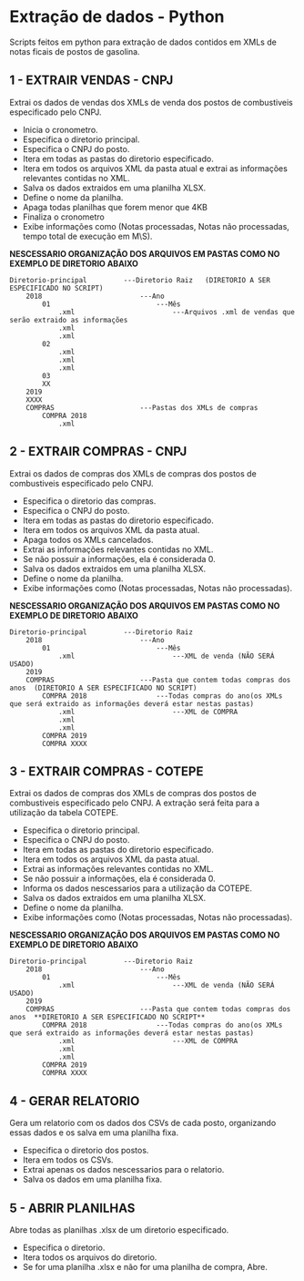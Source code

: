 # Extração de dados - Python
Scripts feitos em python para extração de dados contidos em XMLs de notas ficais de postos de gasolina.

## 1 - EXTRAIR VENDAS - CNPJ
Extrai os dados de vendas dos XMLs de venda dos postos de combustiveis especificado pelo CNPJ.

* Inicia o cronometro.
* Especifica o diretorio principal.
* Especifica o CNPJ do posto.
* Itera em todas as pastas do diretorio especificado.
* Itera em todos os arquivos XML da pasta atual e extrai as informações relevantes contidas no XML.
* Salva os dados extraidos em uma planilha XLSX.
* Define o nome da planilha.
* Apaga todas planilhas que forem menor que 4KB
* Finaliza o cronometro
* Exibe informações como (Notas processadas, Notas não processadas, tempo total de execução em M\S).

 **NESCESSARIO ORGANIZAÇÃO DOS ARQUIVOS EM PASTAS COMO NO EXEMPLO DE DIRETORIO ABAIXO**

    Diretorio-principal         ---Diretorio Raiz   (DIRETORIO A SER ESPECIFICADO NO SCRIPT)
        2018                        ---Ano
            01                          ---Mês
                .xml                        ---Arquivos .xml de vendas que serão extraido as informações
                .xml
                .xml
            02
                .xml
                .xml
                .xml
            03
            XX
        2019
        XXXX
        COMPRAS                     ---Pastas dos XMLs de compras
            COMPRA 2018
                .xml


## 2 - EXTRAIR COMPRAS - CNPJ
Extrai os dados de compras dos XMLs de compras dos postos de combustiveis especificado pelo CNPJ.

* Especifica o diretorio das compras.
* Especifica o CNPJ do posto.
* Itera em todas as pastas do diretorio especificado.
* Itera em todos os arquivos XML da pasta atual.
* Apaga todos os XMLs cancelados.
* Extrai as informações relevantes contidas no XML.
* Se não possuir a informações, ela é considerada 0.
* Salva os dados extraidos em uma planilha XLSX.
* Define o nome da planilha.
* Exibe informações como (Notas processadas, Notas não processadas).

**NESCESSARIO ORGANIZAÇÃO DOS ARQUIVOS EM PASTAS COMO NO EXEMPLO DE DIRETORIO ABAIXO**

    Diretorio-principal         ---Diretorio Raiz
        2018                        ---Ano
            01                          ---Mês
                .xml                        ---XML de venda (NÃO SERÁ USADO)
        2019
        COMPRAS                     ---Pasta que contem todas compras dos anos  (DIRETORIO A SER ESPECIFICADO NO SCRIPT)
            COMPRA 2018                 ---Todas compras do ano(os XMLs que será extraido as informações deverá estar nestas pastas)
                .xml                        ---XML de COMPRA
                .xml
                .xml
            COMPRA 2019
            COMPRA XXXX

## 3 - EXTRAIR COMPRAS - COTEPE
Extrai os dados de compras dos XMLs de compras dos postos de combustiveis especificado pelo CNPJ. A extração será feita para a utilização da tabela COTEPE.

* Especifica o diretorio principal.
* Especifica o CNPJ do posto.
* Itera em todas as pastas do diretorio especificado.
* Itera em todos os arquivos XML da pasta atual.
* Extrai as informações relevantes contidas no XML.
* Se não possuir a informações, ela é considerada 0.
* Informa os dados nescessarios para a utilização da COTEPE.
* Salva os dados extraidos em uma planilha XLSX.
* Define o nome da planilha.
* Exibe informações como (Notas processadas, Notas não processadas).

**NESCESSARIO ORGANIZAÇÃO DOS ARQUIVOS EM PASTAS COMO NO EXEMPLO DE DIRETORIO ABAIXO**

    Diretorio-principal         ---Diretorio Raiz
        2018                        ---Ano
            01                          ---Mês
                .xml                        ---XML de venda (NÃO SERÁ USADO)
        2019
        COMPRAS                     ---Pasta que contem todas compras dos anos  **DIRETORIO A SER ESPECIFICADO NO SCRIPT**
            COMPRA 2018                 ---Todas compras do ano(os XMLs que será extraido as informações deverá estar nestas pastas)
                .xml                        ---XML de COMPRA
                .xml
                .xml
            COMPRA 2019
            COMPRA XXXX

## 4 - GERAR RELATORIO
Gera um relatorio com os dados dos CSVs de cada posto, organizando essas dados e os salva em uma planilha fixa.

* Especifica o diretorio dos postos.
* Itera em todos os CSVs.
* Extrai apenas os dados nescessarios para o relatorio.
* Salva os dados em uma planilha fixa.


## 5 - ABRIR PLANILHAS
Abre todas as planilhas .xlsx de um diretorio especificado.

* Especifica o diretorio.
* Itera todos os arquivos do diretorio.
* Se for uma planilha .xlsx e não for uma planilha de compra, Abre.